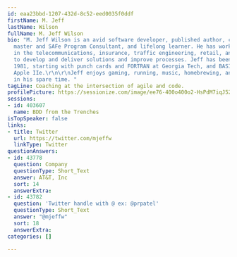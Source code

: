```yaml
---
id: eaa23bbd-1207-432d-8c52-eed0035f0ddf
firstName: M. Jeff
lastName: Wilson
fullName: M. Jeff Wilson
bio: "M. Jeff Wilson is an avid software developer, published author, certified scrum
  master and SAFe Program Consultant, and lifelong learner. He has worked with teams
  in the telecommunications, insurance, traffic engineering, retail, and other industries
  to develop and deliver solutions and improve processes. Jeff has been coding since
  1981, starting with punch cards and FORTRAN at Georgia Tech, and BASIC on a friend’s
  Apple IIe.\r\n\r\nJeff enjoys gaming, running, music, homebrewing, and, yes, coding
  in his spare time. "
tagLine: Coaching at the intersection of agile and code.
profilePicture: https://sessionize.com/image/ee76-400o400o2-HsPdM7iqJ52uHHoKg1296.jpg
sessions:
- id: 403607
  name: BDD from the Trenches
isTopSpeaker: false
links:
- title: Twitter
  url: https://twitter.com/mjeffw
  linkType: Twitter
questionAnswers:
- id: 43778
  question: Company
  questionType: Short_Text
  answer: AT&T, Inc
  sort: 14
  answerExtra: 
- id: 43782
  question: 'Twitter handle with @ ex: @prpatel'
  questionType: Short_Text
  answer: "@mjeffw"
  sort: 18
  answerExtra: 
categories: []

---
```


